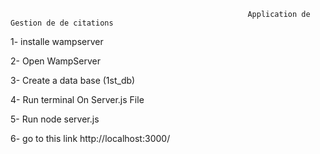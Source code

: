                                                          Application de Gestion de de citations



1- installe wampserver 

2- Open WampServer 

3- Create a data base (1st_db)

4- Run terminal On Server.js File 

5- Run node server.js

6- go to this link http://localhost:3000/  